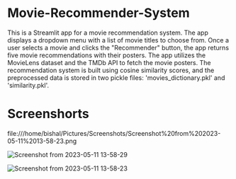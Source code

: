 # Movie-Recommender-System


This is a Streamlit app for a movie recommendation system. The app displays a dropdown menu with a list of movie titles to choose from. Once a user selects a movie and clicks the "Recommender" button, the app returns five movie recommendations with their posters. The app utilizes the MovieLens dataset and the TMDb API to fetch the movie posters. The recommendation system is built using cosine similarity scores, and the preprocessed data is stored in two pickle files: 'movies_dictionary.pkl' and 'similarity.pkl'.

# Screenshorts

 file:///home/bishal/Pictures/Screenshots/Screenshot%20from%202023-05-11%2013-58-23.png
 
 ![Screenshot from 2023-05-11 13-58-29](https://github.com/Sbishal7739/Movie-Recommender-System/assets/106990090/995b897f-d94c-4fb4-b54a-4ab05aa094ab)

 
 ![Screenshot from 2023-05-11 13-58-23](https://github.com/Sbishal7739/Movie-Recommender-System/assets/106990090/36312305-8d7c-464f-9aae-fcc58b2356f9)

